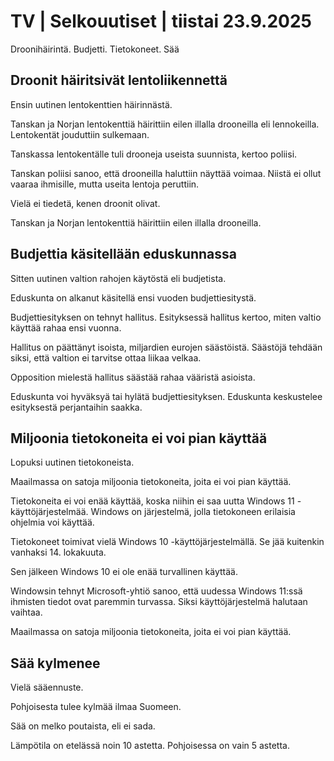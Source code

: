 # TV | Selkouutiset | tiistai 23.9.2025

Droonihäirintä. Budjetti. Tietokoneet. Sää

## Droonit häiritsivät lentoliikennettä

Ensin uutinen lentokenttien häirinnästä.

Tanskan ja Norjan lentokenttiä häirittiin eilen illalla drooneilla eli lennokeilla. Lentokentät jouduttiin sulkemaan.

Tanskassa lentokentälle tuli drooneja useista suunnista, kertoo poliisi.

Tanskan poliisi sanoo, että drooneilla haluttiin näyttää voimaa. Niistä ei ollut vaaraa ihmisille, mutta useita lentoja peruttiin.

Vielä ei tiedetä, kenen droonit olivat.

Tanskan ja Norjan lentokenttiä häirittiin eilen illalla drooneilla.

## Budjettia käsitellään eduskunnassa

Sitten uutinen valtion rahojen käytöstä eli budjetista.

Eduskunta on alkanut käsitellä ensi vuoden budjettiesitystä.

Budjettiesityksen on tehnyt hallitus. Esityksessä hallitus kertoo, miten valtio käyttää rahaa ensi vuonna.

Hallitus on päättänyt isoista, miljardien eurojen säästöistä. Säästöjä tehdään siksi, että valtion ei tarvitse ottaa liikaa velkaa.

Opposition mielestä hallitus säästää rahaa vääristä asioista.

Eduskunta voi hyväksyä tai hylätä budjettiesityksen. Eduskunta keskustelee esityksestä perjantaihin saakka.

## Miljoonia tietokoneita ei voi pian käyttää

Lopuksi uutinen tietokoneista.

Maailmassa on satoja miljoonia tietokoneita, joita ei voi pian käyttää.

Tietokoneita ei voi enää käyttää, koska niihin ei saa uutta Windows 11 -käyttöjärjestelmää. Windows on järjestelmä, jolla tietokoneen erilaisia ohjelmia voi käyttää.

Tietokoneet toimivat vielä Windows 10 -käyttöjärjestelmällä. Se jää kuitenkin vanhaksi 14. lokakuuta.

Sen jälkeen Windows 10 ei ole enää turvallinen käyttää.

Windowsin tehnyt Microsoft-yhtiö sanoo, että uudessa Windows 11:ssä ihmisten tiedot ovat paremmin turvassa. Siksi käyttöjärjestelmä halutaan vaihtaa.

Maailmassa on satoja miljoonia tietokoneita, joita ei voi pian käyttää.

## Sää kylmenee

Vielä sääennuste.

Pohjoisesta tulee kylmää ilmaa Suomeen.

Sää on melko poutaista, eli ei sada.

Lämpötila on etelässä noin 10 astetta. Pohjoisessa on vain 5 astetta.
